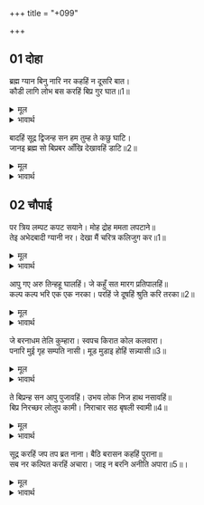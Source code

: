 +++
title = "+099"

+++


## 01 दोहा
ब्रह्म ग्यान बिनु नारि नर कहहिं न दूसरि बात।  
कौडी लागि लोभ बस करहिं बिप्र गुर घात॥1॥  

<details><summary>मूल</summary>

ब्रह्म ग्यान बिनु नारि नर कहहिं न दूसरि बात।  
कौडी लागि लोभ बस करहिं बिप्र गुर घात॥1॥  
</details>

<details><summary>भावार्थ</summary>

स्त्री-पुरुष ब्रह्मज्ञान के सिवा दूसरी बात नहीं करते, पर वे लोभवश कौडियों (बहुत थोडे लाभ) के लिए ब्राह्मण और गुरु की हत्या कर डालते हैं॥1॥  
</details>

बादहिं सूद्र द्विजन्ह सन हम तुम्ह ते कछु घाटि।  
जानइ ब्रह्म सो बिप्रबर आँखि देखावहिं डाटि॥2॥  

<details><summary>मूल</summary>

बादहिं सूद्र द्विजन्ह सन हम तुम्ह ते कछु घाटि।  
जानइ ब्रह्म सो बिप्रबर आँखि देखावहिं डाटि॥2॥  
</details>

<details><summary>भावार्थ</summary>

शूद्र ब्राह्मणों से विवाद करते हैं (और कहते हैं) कि हम क्या तुमसे कुछ कम हैं? जो ब्रह्म को जानता है वही श्रेष्ठ ब्राह्मण है। (ऐसा कहकर) वे उन्हें डाँटकर आँखें दिखलाते हैं॥2॥  
</details>



<div class="audioEmbed"  caption="AIR-वाचनम्" src="https://archive
.org/download/rAmcharitmAnas-AIR/EPI-391.mp3"></div>


## 02 चौपाई
पर त्रिय लम्पट कपट सयाने। मोह द्रोह ममता लपटाने॥  
तेइ अभेदबादी ग्यानी नर। देखा मैं चरित्र कलिजुग कर॥1॥  

<details><summary>मूल</summary>

पर त्रिय लम्पट कपट सयाने। मोह द्रोह ममता लपटाने॥  
तेइ अभेदबादी ग्यानी नर। देखा मैं चरित्र कलिजुग कर॥1॥  
</details>

<details><summary>भावार्थ</summary>

जो पराई स्त्री में आसक्त, कपट करने में चतुर और मोह, द्रोह और ममता में लिपटे हुए हैं, वे ही मनुष्य अभेदवादी (ब्रह्म और जीव को एक बताने वाले) ज्ञानी हैं। मैन्ने उस कलियुग का यह चरित्र देखा॥1॥  
</details>

आपु गए अरु तिन्हहू घालहिं। जे कहुँ सत मारग प्रतिपालहिं॥  
कल्प कल्प भरि एक एक नरका। परहिं जे दूषहिं श्रुति करि तरका॥2॥  

<details><summary>मूल</summary>

आपु गए अरु तिन्हहू घालहिं। जे कहुँ सत मारग प्रतिपालहिं॥  
कल्प कल्प भरि एक एक नरका। परहिं जे दूषहिं श्रुति करि तरका॥2॥  
</details>

<details><summary>भावार्थ</summary>

वे स्वयं तो नष्ट हुए ही रहते हैं, जो कहीं सन्मार्ग का प्रतिपालन करते हैं, उनको भी वे नष्ट कर देते हैं। जो तर्क करके वेद की निन्दा करते हैं, वे लोग कल्प-कल्पभर एक-एक नरक में पडे रहते हैं॥2॥  
</details>

जे बरनाधम तेलि कुम्हारा। स्वपच किरात कोल कलवारा।  
पनारि मुई गृह सम्पति नासी। मूड मुडाइ होहिं सन्न्यासी॥3॥  

<details><summary>मूल</summary>

जे बरनाधम तेलि कुम्हारा। स्वपच किरात कोल कलवारा।  
पनारि मुई गृह सम्पति नासी। मूड मुडाइ होहिं सन्न्यासी॥3॥  
</details>

<details><summary>भावार्थ</summary>

तेली, कुम्हार, चाण्डाल, भील, कोल और कलवार आदि जो वर्ण में नीचे हैं, स्त्री के मरने पर अथवा घर की सम्पत्ति नष्ट हो जाने पर सिर मुँडाकर सन्न्यासी हो जाते हैं॥3॥  
</details>

ते बिप्रन्ह सन आपु पुजावहिं। उभय लोक निज हाथ नसावहिं॥  
बिप्र निरच्छर लोलुप कामी। निराचार सठ बृषली स्वामी॥4॥  

<details><summary>मूल</summary>

ते बिप्रन्ह सन आपु पुजावहिं। उभय लोक निज हाथ नसावहिं॥  
बिप्र निरच्छर लोलुप कामी। निराचार सठ बृषली स्वामी॥4॥  
</details>

<details><summary>भावार्थ</summary>

वे अपने को ब्राह्मणों से पुजवाते हैं और अपने ही हाथों दोनों लोक नष्ट करते हैं। ब्राह्मण अपढ, लोभी, कामी, आचारहीन, मूर्ख और नीची जाति की व्यभिचारिणी स्त्रियों के स्वामी होते हैं॥4॥  
</details>

सूद्र करहिं जप तप ब्रत नाना। बैठि बरासन कहहिं पुराना॥  
सब नर कल्पित करहिं अचारा। जाइ न बरनि अनीति अपारा॥5॥।  

<details><summary>मूल</summary>

सूद्र करहिं जप तप ब्रत नाना। बैठि बरासन कहहिं पुराना॥  
सब नर कल्पित करहिं अचारा। जाइ न बरनि अनीति अपारा॥5॥।  
</details>

<details><summary>भावार्थ</summary>

शूद्र नाना प्रकार के जप, तप और व्रत करते हैं तथा ऊँचे आसन (व्यास गद्दी) पर बैठकर पुराण कहते हैं। सब मनुष्य मनमाना आचरण करते हैं। अपार अनीति का वर्णन नहीं किया जा सकता॥5॥  
</details>

